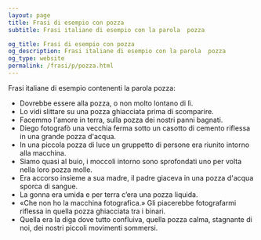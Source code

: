 ```yaml
---
layout: page
title: Frasi di esempio con pozza 
subtitle: Frasi italiane di esempio con la parola  pozza

og_title: Frasi di esempio con pozza 
og_description: Frasi italiane di esempio con la parola  pozza
og_type: website
permalink: /frasi/p/pozza.html
---
```


Frasi italiane di esempio contenenti la parola pozza:


- Dovrebbe essere alla pozza, o non molto lontano di lì.
- Lo vidi slittare su una pozza ghiacciata prima di scomparire.
- Facemmo l'amore in terra, sulla pozza dei nostri panni bagnati.
- Diego fotografò una vecchia ferma sotto un casotto di cemento riflessa in una grande pozza d'acqua.
- In una piccola pozza di luce un gruppetto di persone era riunito intorno alla macchina.
- Siamo quasi al buio, i moccoli intorno sono sprofondati uno per volta nella loro pozza molle.
- Era accorso insieme a sua madre, il padre giaceva in una pozza d'acqua sporca di sangue.
- La gonna era umida e per terra c’era una pozza liquida.
- «Che non ho la macchina fotografica.» Gli piacerebbe fotografarmi riflessa in quella pozza ghiacciata tra i binari.
- Quella era la diga dove tutto confluiva, quella pozza calma, stagnante di noi, dei nostri piccoli movimenti sommersi.
